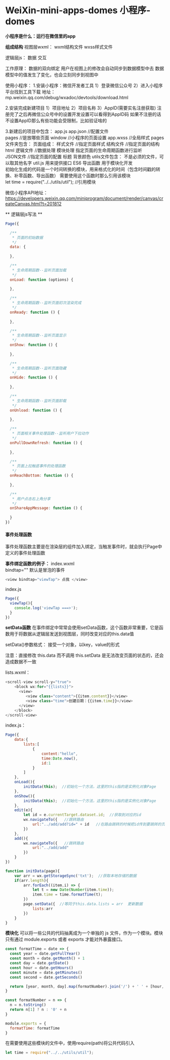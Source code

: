 # WeiXin-mini-apps-domes  小程序-domes
**小程序是什么：运行在微信里的app**

**组成结构**
视图层wxml：
   wxml结构文件
   wxss样式文件

逻辑层js：
   数据
   交互

工作原理：
    数据的双向绑定
    用户在视图上的修改会自动同步到数据模型中去
    数据模型中的值发生了变化，也会立刻同步到视图中


使用小程序：
1.安装小程序：微信开发者工具
    1）登录微信公众号
    2）进入小程序平台找到工具下载
        地址：mp.weixin.qq.com/debug/wxadoc/devtools/download.html

2.安装完成新建项目
    1）项目地址
    2）项目名称
    3）AppID(需要实名注册获取) 
        注册完了之后再微信公众号中的设置开发设置可以看得到AppID码
        如果不注册的话不设置AppID那么有些功能会受限制，比如验证啥的

3.新建后的项目中包含：
    app.js
    app.json   //配置文件  
        pages  //是放哪些页面
        window //小程序的页面设置
    app.wxss   //全局样式
    pages文件夹包含：
        页面组成：
            样式文件   //指定页面样式
            结构文件   //指定页面的结构html
            逻辑文件   //数据处理  模块处理  指定页面的生命周期函数进行监听   
            JSON文件  //指定页面的配置  标题  背景颜色
    utils文件包含：
        不是必须的文件，可以取其他名字
        util.js
            用来提供接口 ES6  导出函数  用于模块化开发  
            初始化生成的代码是一个时间转换的模块，用来格式化的时间（包含时间戳的转换、补零函数、导出函数）
            需要使用这个函数时那么引用该模块  
                let time = require("../../utils/util");  //引用模块
    
        
微信小程序API地址：
	https://developers.weixin.qq.com/miniprogram/document/render/canvas/createCanvas.html?t=201812
	
     
** 逻辑层js写法 **
```javascript
Page({

  /**
   * 页面的初始数据
   */
  data: {
  
  },

  /**
   * 生命周期函数--监听页面加载
   */
  onLoad: function (options) {
  
  },

  /**
   * 生命周期函数--监听页面初次渲染完成
   */
  onReady: function () {
  
  },

  /**
   * 生命周期函数--监听页面显示
   */
  onShow: function () {
  
  },

  /**
   * 生命周期函数--监听页面隐藏
   */
  onHide: function () {
  
  },

  /**
   * 生命周期函数--监听页面卸载
   */
  onUnload: function () {
  
  },

  /**
   * 页面相关事件处理函数--监听用户下拉动作
   */
  onPullDownRefresh: function () {
  
  },

  /**
   * 页面上拉触底事件的处理函数
   */
  onReachBottom: function () {
  
  },

  /**
   * 用户点击右上角分享
   */
  onShareAppMessage: function () {
  
  }
})
```
        
#### 事件处理函数  
事件处理函数主要是在渲染层的组件加入绑定，当触发事件时，就会执行Page中定义的事件处理函数  

**事件绑定函数的例子：** 
index.wxml   
bindtap="" 默认是冒泡的事件 
```javascript
<view bindtap="viewTap"> 点我 </view>
```

index.js
```javascript
Page({
  viewTap(){   
	console.log('viewTap ===>');
  }
})
```


**setData函数**
在事件绑定中常常会使用setData函数，这个函数非常重要，它是函数用于将数据从逻辑层发送到视图层，同时改变对应的this.data值

setData()参数格式：
接受一个对象，以key，value的形式

注意：直接修改 this.data 而不调用 this.setData 是无法改变页面的状态的，还会造成数据不一致

lists.wxml：
```javascript
<scroll-view scroll-y="true">
	<block wx:for="{{lists}}">
	  <view>
	     <view class="content">{{item.content}}</view>
	     <view class="time">创建日期：{{item.time}}</view>
	  </view>
	</block>
</scroll-view>
```

index.js：
```javascript
Page({
    data:{
        lists:[
            {
                content:"hello",
                time:Date.now(),
                id:1
            }
        ]
    },
    onLoad(){
        initData(this);  //初始化一个方法，这里的this指的是实例化对象Page
    },
    onShow(){
        initData(this);  //初始化一个方法，这里的this指的是实例化对象Page
    },
    edit(e){
        let id = e.currentTarget.dataset.id;  //获取到对应的id
        wx.navigateTo({   //跳转路由
            url:"../add/add?id=" + id   //在路由跳转的时候把id传到要跳转的页面中
        })
    },
    add(){
        wx.navigateTo({   //跳转路由
            url:"../add/add"
        })
    }
})

function initData(page){
    var arr = wx.getStorageSync('txt');  //获取本地存储的数据
    if(arr.length){
        arr.forEach((item,i) => {
            let t = new Date(Number(item.time));
            item.time = time.formatTime(t);
        })
        page.setData({  //等同于this.data.lists = arr  更新数据
            lists:arr
        })
    }
}

```

**模块化**
可以将一些公共的代码抽离成为一个单独的 js 文件，作为一个模块。模块只有通过 module.exports 或者 exports 才能对外暴露接口。
```javascript
const formatTime = date => {
  const year = date.getFullYear()
  const month = date.getMonth() + 1
  const day = date.getDate()
  const hour = date.getHours()
  const minute = date.getMinutes()
  const second = date.getSeconds()

  return [year, month, day].map(formatNumber).join('/') + ' ' + [hour, minute, second].map(formatNumber).join(':')
}

const formatNumber = n => {
  n = n.toString()
  return n[1] ? n : '0' + n
}

module.exports = {
  formatTime: formatTime
}

```

在需要使用这些模块的文件中，使用require(path)将公共代码引入
```javascript
let time = require("../../utils/util");
```




